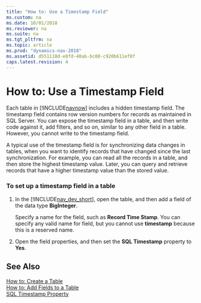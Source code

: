 ```yaml
---
title: "How to: Use a Timestamp Field"
ms.custom: na
ms.date: 10/01/2018
ms.reviewer: na
ms.suite: na
ms.tgt_pltfrm: na
ms.topic: article
ms.prod: "dynamics-nav-2018"
ms.assetid: d551118d-e8fd-40ab-bc08-c920b611ef8f
caps.latest.revision: 4
---
```

# How to: Use a Timestamp Field
Each table in [!INCLUDE[navnow](includes/navnow_md.md)] includes a hidden timestamp field. The timestamp field contains row version numbers for records as maintained in SQL Server. You can expose the timestamp field in a table, and then write code against it, add filters, and so on, similar to any other field in a table. However, you cannot write to the timestamp field.  
  
 A typical use of the timestamp field is for synchronizing data changes in tables, when you want to identify records that have changed since the last synchronization. For example, you can read all the records in a table, and then store the highest timestamp value. Later, you can query and retrieve records that have a higher timestamp value than the stored value.  
  
### To set up a timestamp field in a table  
  
1.  In the [!INCLUDE[nav_dev_short](includes/nav_dev_short_md.md)], open the table, and then add a field of the data type **BigInteger**.  
  
     Specify a name for the field, such as **Record Time Stamp**. You can specify any valid name for field, but you cannot use **timestamp** because this is a reserved name.  
  
2.  Open the field properties, and then set the **SQL Timestamp** property to **Yes**.  
  
## See Also  
 [How to: Create a Table](How-to--Create-a-Table.md)   
 [How to: Add Fields to a Table](How-to--Add-Fields-to-a-Table.md)   
 [SQL Timestamp Property](SQL-Timestamp-Property.md)
